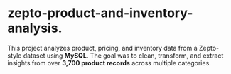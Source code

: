 # zepto-product-and-inventory-analysis.
This project analyzes product, pricing, and inventory data from a Zepto-style dataset using **MySQL**.   The goal was to clean, transform, and extract insights from over **3,700 product records** across multiple categories.
